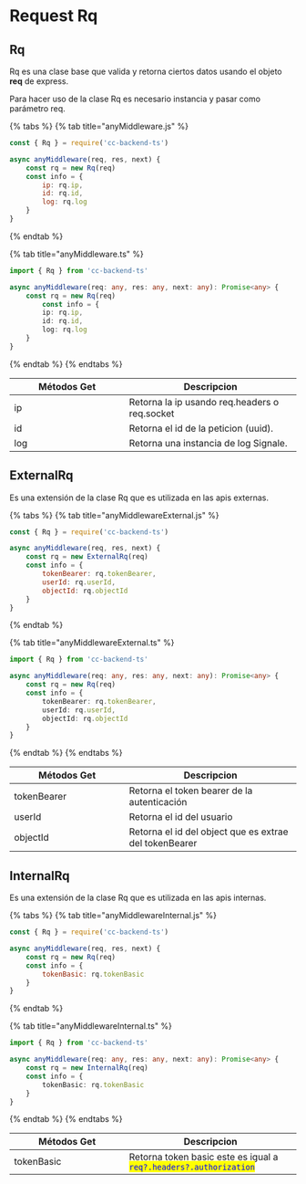 # Request Rq

## Rq

Rq es una clase base que valida y retorna ciertos datos usando el objeto **req** de express.&#x20;

Para hacer uso de la clase Rq es necesario instancia y pasar como parámetro req.

{% tabs %}
{% tab title="anyMiddleware.js" %}
```javascript
const { Rq } = require('cc-backend-ts')

async anyMiddleware(req, res, next) {
    const rq = new Rq(req)
    const info = {
        ip: rq.ip,
        id: rq.id,
        log: rq.log
    } 
}
```
{% endtab %}

{% tab title="anyMiddleware.ts" %}
```typescript
import { Rq } from 'cc-backend-ts'

async anyMiddleware(req: any, res: any, next: any): Promise<any> {
    const rq = new Rq(req)
        const info = {
        ip: rq.ip,
        id: rq.id,
        log: rq.log
    } 
}
```
{% endtab %}
{% endtabs %}

<table><thead><tr><th width="186">Métodos Get</th><th>Descripcion</th></tr></thead><tbody><tr><td>ip</td><td>Retorna la ip usando req.headers o req.socket</td></tr><tr><td>id</td><td>Retorna el id de la peticion (uuid).</td></tr><tr><td>log</td><td>Retorna una instancia de log Signale.</td></tr></tbody></table>

## ExternalRq

Es una extensión de la clase Rq que es utilizada en las apis externas.

{% tabs %}
{% tab title="anyMiddlewareExternal.js" %}
```javascript
const { Rq } = require('cc-backend-ts')

async anyMiddleware(req, res, next) {
    const rq = new ExternalRq(req)
    const info = {
        tokenBearer: rq.tokenBearer,
        userId: rq.userId,
        objectId: rq.objectId
    } 
}
```
{% endtab %}

{% tab title="anyMiddlewareExternal.ts" %}
```typescript
import { Rq } from 'cc-backend-ts'

async anyMiddleware(req: any, res: any, next: any): Promise<any> {
    const rq = new Rq(req)
    const info = {
        tokenBearer: rq.tokenBearer,
        userId: rq.userId,
        objectId: rq.objectId
    } 
}
```
{% endtab %}
{% endtabs %}

<table><thead><tr><th width="186">Métodos Get</th><th>Descripcion</th></tr></thead><tbody><tr><td>tokenBearer</td><td>Retorna el token bearer de la autenticación</td></tr><tr><td>userId</td><td>Retorna el id del usuario</td></tr><tr><td>objectId</td><td>Retorna el id del object que es extrae del tokenBearer</td></tr></tbody></table>

## InternalRq

Es una extensión de la clase Rq que es utilizada en las apis internas.

{% tabs %}
{% tab title="anyMiddlewareInternal.js" %}
```javascript
const { Rq } = require('cc-backend-ts')

async anyMiddleware(req, res, next) {
    const rq = new Rq(req)
    const info = {
        tokenBasic: rq.tokenBasic
    }
}
```
{% endtab %}

{% tab title="anyMiddlewareInternal.ts" %}
```typescript
import { Rq } from 'cc-backend-ts'

async anyMiddleware(req: any, res: any, next: any): Promise<any> {
    const rq = new InternalRq(req)
    const info = {
        tokenBasic: rq.tokenBasic
    } 
}
```
{% endtab %}
{% endtabs %}

<table><thead><tr><th width="186">Métodos Get</th><th>Descripcion</th></tr></thead><tbody><tr><td>tokenBasic</td><td>Retorna token basic este es igual a <mark style="color:blue;"><code>req?.headers?.authorization</code></mark></td></tr></tbody></table>
